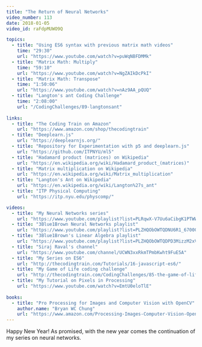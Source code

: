 ```yaml
---
title: "The Return of Neural Networks"
video_number: 113
date: 2018-01-05
video_id: raFdpMUWO9Q

topics:
  - title: "Using ES6 syntax with previous matrix math videos"
    time: "29:30"
    url: "https://www.youtube.com/watch?v=puWqNBFDMMk"
  - title: "Matrix Math: Multiply"
    time: "59:10"
    url: "https://www.youtube.com/watch?v=NgZAIkDcPkI"
  - title: "Matrix Math: Transpose"
    time: "1:50:06"
    url: "https://www.youtube.com/watch?v=nAz9AA_pQUQ"
  - title: "Langton's ant Coding Challenge"
    time: "2:08:00"
    url: "/CodingChallenges/89-langtonsant"
 
links:
  - title: "The Coding Train on Amazon"
    url: "https://www.amazon.com/shop/thecodingtrain"
  - title: "Deeplearn.js"
    url: "https://deeplearnjs.org/"
  - title: "Repository for Experimentation with p5 and deeplearn.js"
    url: "https://github.com/ITPNYU/ml5"
  - title: "Hadamard product (matrices) on Wikipedia"
    url: "https://en.wikipedia.org/wiki/Hadamard_product_(matrices)"
  - title: "Matrix multiplication on Wikipedia"
    url: "https://en.wikipedia.org/wiki/Matrix_multiplication"
  - title: "Langton's Ant on Wikipedia"
    url: "https://en.wikipedia.org/wiki/Langton%27s_ant"
  - title: "ITP Physical Computing"
    url: "https://itp.nyu.edu/physcomp/"

videos:
  - title: "My Neural Networks series"
    url: "https://www.youtube.com/playlist?list=PLRqwX-V7Uu6aCibgK1PTWWu9by6XFdCfh"
  - title: "3Blue1Brown Neural Networks playlist"
    url: "https://www.youtube.com/playlist?list=PLZHQObOWTQDNU6R1_67000Dx_ZCJB-3pi"
  - title: "3Blue1Brown's Linear Algebra playlist"
    url: "https://www.youtube.com/playlist?list=PLZHQObOWTQDPD3MizzM2xVFitgF8hE_ab"
  - title: "Siraj Raval's channel"
    url: "https://www.youtube.com/channel/UCWN3xxRkmTPmbKwht9FuE5A"
  - title: "My Series on ES6"
    url: "http://thecodingtrain.com/Tutorials/16-javascript-es6/"
  - title: "My Game of Life coding challenge"
    url: "http://thecodingtrain.com/CodingChallenges/85-the-game-of-life.html"
  - title: "My Tutorial on Pixels in Processing"
    url: "https://www.youtube.com/watch?v=EmtU0eloTlE"
    
books:
  - title: "Pro Processing for Images and Computer Vision with OpenCV"
    author.name: "Bryan WC Chung"
    url: "https://www.amazon.com/Processing-Images-Computer-Vision-OpenCV/dp/1484227743"
---
```


Happy New Year! As promised, with the new year comes the continuation of my series on neural networks. 
